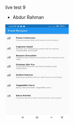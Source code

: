 live test 9
- Abdur Rahman
<img src="https://github.com/abdurrahmanador/livetest9/blob/master/lvt9.jpg" height=300 width=200>
